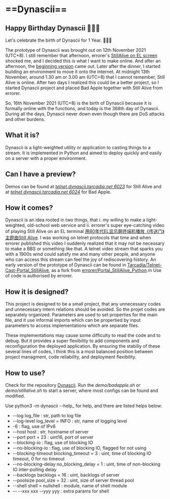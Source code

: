 # ==Dynascii==

## Happy Birthday Dynascii :tada::tada::tada:

Let's celebrate the birth of Dynascii for 1 Year. :tada::tada::tada:

The prototype of Dynascii was brought out on 12th November 2021 (UTC+8).
I still remember that afternoon, errorer's [StillAlive on EL screen](https://www.bilibili.com/video/BV1cU4y1A7ud) shocked me, and I decided this is what I want to make online.
And after an afternoon, the [beginning version](https://github.com/Tarcadia/Telnet-Cast-Portal_StillAlive) came out.
Later after the dinner, I started building an environment to move it onto the internet.
At midnight 13th November, around 1.30 am or 3.00 am (UTC+8) that I cannot remember, Still Alive is online.
After two days I realized this could be a better project, so I started Dynascii project and placed Bad Apple together with Still Alive from errorer.

So, 16th November 2021 (UTC+8) is the birth of Dynascii because it is formally online with the functions, and today is the 368th day of Dynascii.
During all the days, Dynascii never down even though there are DoS attacks and other burdens.

## What it is?

Dynascii is a light-weighted utility or application to casting things to a stream. It is implemented in Python and aimed to deploy quickly and easily on a server with a proper environment.

## Can I have a preview?

Demos can be found at [_telnet dynascii.tarcadia.net 6023_](telnet://dynascii.tarcadia.net:6023) for Still Alive and at [_telnet dynascii.tarcadia.net 6024_](telnet://dynascii.tarcadia.net:6024) for Bad Apple.

## How it comes?

Dynascii is an idea rooted in two things, that i. my willing to make a light-weighted, old-school web service and ii. errorer's super eye-catching video of playing Still Alive on an EL terminal [用80年代EL显示屏终端机播放《传送门》主题曲Still Alive](https://www.bilibili.com/video/BV1cU4y1A7ud). I was working on telnet protocols that time and when errorer published this video I suddenly realized that it may not be necessary to make a BBS or something like that. A telnet video stream that sparks you with a 1900s wind could satisfy me and many other people, and anyone who can access this stream can feel the joy of rediscovering history. An early version of the prototype of Dynascii can be found in [Tarcadia/Telnet-Cast-Portal_StillAlive](https://github.com/Tarcadia/Telnet-Cast-Portal_StillAlive), as a fork from [errorer/Portal_StillAlive_Python](https://github.com/errorer/Portal_StillAlive_Python).m Use of code is authorised by errorer.

## How it is designed?

This project is designed to be a small project, that any unnecessary codes and unnecessary intern relations should be avoided. So the projet codes are separately organized. Parameters are used to set properties for the main file, and it use informal imports which can be propertied by input parameters to access implementations which are separate files.

These implementations may cause some difficulty to read the code and to debug. But it provides a super flexibility to add components and reconfiguration the deployed application. By ensuring the stabiliy of these several lines of codes, I think this is a most balanced position between project managment, code reliability, and deployment flexibility.

## How to use?

Check for the repository [Dynascii](https://github.com/Tarcadia/Dynascii). Run the _demo/badapple.sh_ or _demo/stillalive.sh_ to start a server, where most configs can be found and modified.

Use python3 -m dynascii --help_ for help, and there are listed helps below:

- --log log_file                : str, path to log file
- --log-level log_level = INFO  : str, name of logging level
- -6                            : flag, use of IPv6
- --host host                   : str, hostname of server
- --port port = 23              : uint16, port of server
- --blocking-io                 : flag, use of blocking IO
- --no-blocking-io              : flag, use of blocking IO, flagged for not using
- --blocking-timeout blocking_timeout = 3   : uint, time of blocking IO timeout, 0 for no timeout
- --no-blocking-delay no_blocking_delay = 1 : uint, time of non-blocking IO inter-polling delay
- --backlogs backlogs = 16                  : uint, backlogs of server
- --poolsize pool_size = 32                 : uint, size of server thread pool
- --shell shell = nullshell                 : module, name of shell module
- -- --xxx xxx --yyy yyy                    : extra params for shell
